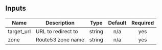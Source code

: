## Inputs

| Name | Description | Type | Default | Required |
|------|-------------|:----:|:-----:|:-----:|
| target\_url | URL to redirect to | string | n/a | yes |
| zone | Route53 zone name | string | n/a | yes |

